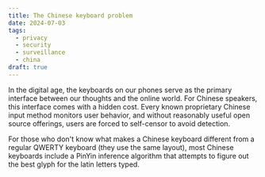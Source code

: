 ```yaml
---
title: The Chinese keyboard problem
date: 2024-07-03
tags:
  - privacy
  - security
  - surveillance
  - china
draft: true
---
```

In the digital age, the keyboards on our phones serve as the primary interface between our thoughts and the online world. For Chinese speakers, this interface comes with a hidden cost. Every known proprietary Chinese input method monitors user behavior, and without reasonably useful open source offerings, users are forced to self-censor to avoid detection.

For those who don't know what makes a Chinese keyboard different from a regular QWERTY keyboard (they use the same layout), most Chinese keyboards include a PinYin inference algorithm that attempts to figure out the best glyph for the latin letters typed.